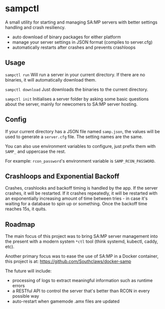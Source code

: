 # sampctl

A small utility for starting and managing SA:MP servers with better settings handling and crash resiliency.

- auto download of binary packages for either platform
- manage your server settings in JSON format (compiles to server.cfg)
- automatically restarts after crashes and prevents crashloops

## Usage

`sampctl run` Will run a server in your current directory. If there are no binaries, it will automatically download them.

`sampctl download` Just downloads the binaries to the current directory.

`sampctl init` Initialises a server folder by asking some basic questions about the server, mainly for newcomers to SA:MP server hosting.

## Config

If your current directory has a JSON file named `samp.json`, the values will be used to generate a `server.cfg` file. The setting names are the same.

You can also use environment variables to configure, just prefix them with `SAMP_` and uppercase the rest.

For example: `rcon_password`'s environment variable is `SAMP_RCON_PASSWORD`.

## Crashloops and Exponential Backoff

Crashes, crashlooks and backoff timing is handled by the app. If the server crashes, it will be restarted. If it crashes repeatedly, it will be restarted with an exponentially increasing amount of time between tries - in case it's waiting for a database to spin up or something. Once the backoff time reaches 15s, it quits.

## Roadmap

The main focus of this project was to bring SA:MP server management into the present with a modern system `*ctl` tool (think systemd, kubectl, caddy, etc).

Another primary focus was to ease the use of SA:MP in a Docker container, this project is at: https://github.com/Southclaws/docker-samp

The future will include:

- processing of logs to extract meaningful information such as runtime errors
- a RESTful API to control the server that's better than RCON in every possible way
- auto-restart when gamemode .amx files are updated
